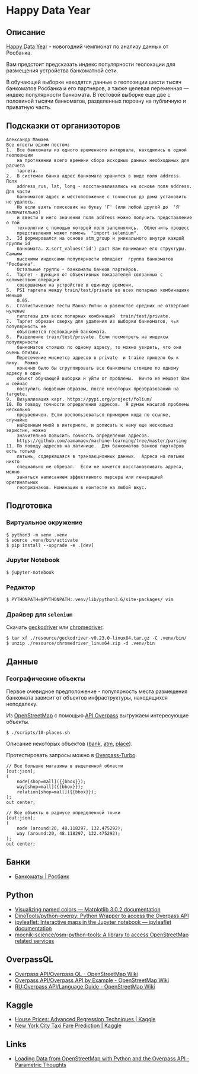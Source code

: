 # Happy Data Year

## Описание

[Happy Data Year](https://boosters.pro/champ_21) - новогодний чемпионат по
анализу данных от Росбанка.

Вам предстоит предсказать индекс популярности геолокации для размещения
устройства банкоматной сети.

В обучающей выборке находятся данные о геопозиции шести тысяч банкоматов
Росбанка и его партнеров, а также целевая переменная — индекс популярности
банкомата. В тестовой выборке еще две с половиной тысячи банкоматов, разделенных
поровну на публичную и приватную часть.

## Подсказки от организоторов

    Александр Мамаев
    Все ответы одним постом:
    1.  Все банкоматы из одного временного интервала, находились в одной геопозиции
        на протяжении всего времени сбора исходных данных необходимых для расчета
        таргета.
    2.  В системах банка адрес банкомата хранится в виде поля address. Поля
        address_rus, lat, long - восстанавливались на основе поля address. Для части
        банкоматов адрес и местоположение с точностью до дома установить не удалось.
        Но если взять поисковик на букву 'Г' (или любой другой до  'Я' включительно)
        и ввести в него значения поля address можно получить представление о той
        технологии с помощью которой поля заполнялись.  Облегчить процесс
        представления может помочь  "import selenium".
    3.  Id формировался на основе atm_group и уникального внутри каждой группы id
        банкомата. X.sort_values('id') даст Вам понимание его структуры. Самыми
        высокими индексами популярности обладает  группа банкоматов "Росбанка".
        Остальные группы - банкоматы банков партнёров.
    4.  Таргет - функция от объективных показателей связанных с количеством операций
        совершаемых на устройстве в единицу времени.
    5.  PSI таргета между train/test/private во всех попарных комбинациях меньше
        0.05. 
    6.  Статистические тесты Манна-Уитни о равенстве средних не отвергают нулевые
        гипотезы для всех попарных комбинаций  train/test/private.
    7.  Таргет обрезан сверху для удаления из выборки банкоматов, чья популярность не
        объясняется геолокацией банкомата.  
    8.  Разделение train/test/private. Если посмотреть на индексы популярности
        банкоматов стоящих по одному адресу, то можно увидеть, что они очень близки.
        Пересечение множетсв адресов в private  и traine привело бы к лику.  Можно
        конечно было бы сгруппировать все банкоматы стоящие по одному адресу в один
        объект обучающей выборки и уйти от проблемы.  Ничто не мешает Вам и сейчас
        поступить подобным образом, после некоторых преобразований на targete.
    9.  Визуализация карт. https://pypi.org/project/folium/
    10. По поводу точности определения адресов.  Я думаю масштаб проблемы несколько
        преувеличен. Если воспользоваться примером кода по ссылке, случайно
        найденным мной в интернете, и дописать к нему еще несколько эвристик, можно
        значительно повысить точность определения адресов.
        https://github.com/aamamaev/machine-learning/tree/master/parsing
    11. По поводу адресов на латинице.  Для банкоматов банков партнёров есть только
        латынь, содержащаяся в транзакционных данных.  Адреса на латыни никто
        специально не обрезал.  Если не хочется восстанавливать адреса, можно
        заняться написанием эффективного парсера или генерацией  оригинальных
        геопризнаков. Номинации в контесте на любой вкус.

## Подготовка

### Виртуальное окружение

    $ python3 -m venv .venv
    $ source .venv/bin/activate
    $ pip install --upgrade -e .[dev]

### Jupyter Notebook

    $ jupyter-notebook

### Редактор

    $ PYTHONPATH=$PYTHONPATH:.venv/lib/python3.6/site-packages/ vim

### Драйвер для `selenium`

Скачать [geckodriver](https://github.com/mozilla/geckodriver/releases)
 или [chromedriver](https://sites.google.com/a/chromium.org/chromedriver/downloads).

    $ tar xf ./resource/geckodriver-v0.23.0-linux64.tar.gz -C .venv/bin/
    $ unzip ./resource/chromedriver_linux64.zip -d .venv/bin

## Данные

### Географические объекты

Первое очевидное предположение - популярность места размещения банкомата зависит
от объектов инфраструктуры, находящихся неподалеку.

Из [OpenStreetMap](https://www.openstreetmap.org) с помощью
[API Overpass](https://overpass-turbo.eu/) выгружаем интересующие объекты.

    $ ./scripts/10-places.sh

Описание некоторых объектов ([bank](https://wiki.openstreetmap.org/wiki/Tag:amenity%3Dbank),
[atm](https://wiki.openstreetmap.org/wiki/RU:Tag:amenity%3Datm), [place](https://wiki.openstreetmap.org/wiki/RU:Key:place)).

Протестировать запросы можно в [Overpass-Turbo](https://overpass-turbo.eu/).

    // Все большие магазины в выделенной области
    [out:json];
    (
        node[shop=mall]({{bbox}});
        way[shop=mall]({{bbox}});
        relation[shop=mall]({{bbox}});
    );
    out center;

    // Все объекты в радиусе определенной точки
    [out:json];
    (
        node (around:20, 48.118297, 132.475292);
        way (around:20, 48.118297, 132.475292);
    );
    out center;


## Банки

- [Банкоматы | Росбанк](https://www.rosbank.ru/ru/dbo/dbo-personal/atms/)

## Python

- [Visualizing named colors — Matplotlib 3.0.2 documentation](https://matplotlib.org/gallery/color/named_colors.html)
- [DinoTools/python-overpy: Python Wrapper to access the Overpass API](https://github.com/DinoTools/python-overpy)
- [ipyleaflet: Interactive maps in the Jupyter notebook — ipyleaflet documentation](https://ipyleaflet.readthedocs.io/en/latest/index.html)
- [mocnik-science/osm-python-tools: A library to access OpenStreetMap related services](https://github.com/mocnik-science/osm-python-tools)

## OverpassQL

- [Overpass API/Overpass QL - OpenStreetMap Wiki](https://wiki.openstreetmap.org/wiki/Overpass_API/Overpass_QL)
- [Overpass API/Overpass API by Example - OpenStreetMap Wiki](https://wiki.openstreetmap.org/wiki/Overpass_API/Overpass_API_by_Example)
- [RU:Overpass API/Language Guide - OpenStreetMap Wiki](https://wiki.openstreetmap.org/wiki/RU:Overpass_API/Language_Guide)

## Kaggle

- [House Prices: Advanced Regression Techniques | Kaggle](https://www.kaggle.com/c/house-prices-advanced-regression-techniques/kernels)
- [New York City Taxi Fare Prediction | Kaggle](https://www.kaggle.com/c/new-york-city-taxi-fare-prediction/kernels)

## Links

- [Loading Data from OpenStreetMap with Python and the Overpass API - Parametric Thoughts](https://janakiev.com/blog/openstreetmap-with-python-and-overpass-api/)
